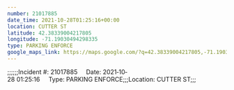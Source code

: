 ```yaml
---
number: 21017885
date_time: 2021-10-28T01:25:16+00:00
location: CUTTER ST
latitude: 42.38339004217805
longitude: -71.19030494298335
type: PARKING ENFORCE
google_maps_link: https://maps.google.com/?q=42.38339004217805,-71.19030494298335
---
```


;;;;;;Incident #: 21017885     Date: 2021‐10‐28 01:25:16     Type: PARKING ENFORCE;;;Location: CUTTER ST;;;
